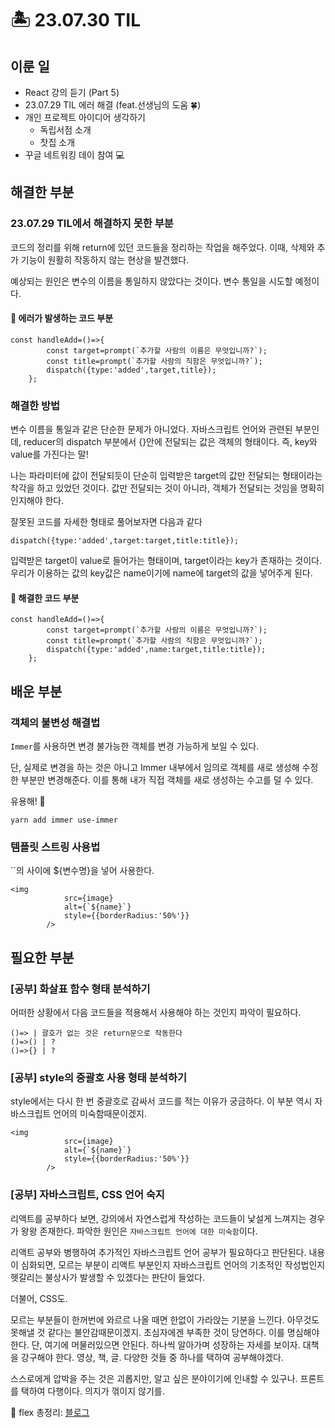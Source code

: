 # 🏝️ 23.07.30 TIL
## 이룬 일
- React 강의 듣기 (Part 5)
- 23.07.29 TIL 에러 해결 (feat.선생님의 도움 🍀)
- 개인 프로젝트 아이디어 생각하기
    - 독립서점 소개
    - 찻집 소개 
- 꾸글 네트워킹 데이 참여 💻

## 해결한 부분
### 23.07.29 TIL에서 해결하지 못한 부분

코드의 정리를 위해 return에 있던 코드들을 정리하는 작업을 해주었다. 이때, 삭제와 추가 기능이 원활히 작동하지 않는 현상을 발견했다. 

예상되는 원인은 변수의 이름을 통일하지 않았다는 것이다. 변수 통일을 시도할 예정이다.
#### 📌 에러가 발생하는 코드 부분
```
const handleAdd=()=>{
        const target=prompt(`추가할 사람의 이름은 무엇입니까?`);
        const title=prompt(`추가할 사람의 직함은 무엇입니까?`);
        dispatch({type:'added',target,title});
    };
```
### 해결한 방법
변수 이름을 통일과 같은 단순한 문제가 아니었다. 자바스크립트 언어와 관련된 부분인데, reducer의 dispatch 부분에서 {}안에 전달되는 값은 객체의 형태이다. 즉, key와 value를 가진다는 말!

나는 파라미터에 값이 전달되듯이 단순히 입력받은 target의 값만 전달되는 형태이라는 착각을 하고 있었던 것이다. 값만 전달되는 것이 아니라, 객체가 전달되는 것임을 명확히 인지해야 한다.

잘못된 코드를 자세한 형태로 풀어보자면 다음과 같다
```
dispatch({type:'added',target:target,title:title});
```
입력받은 target이 value로 들어가는 형태이며, target이라는 key가 존재하는 것이다. 우리가 이용하는 값의 key값은 name이기에 name에 target의 값을 넣어주게 된다.
#### 📌 해결한 코드 부분
```
const handleAdd=()=>{
        const target=prompt(`추가할 사람의 이름은 무엇입니까?`);
        const title=prompt(`추가할 사람의 직함은 무엇입니까?`);
        dispatch({type:'added',name:target,title:title});
    };
```

## 배운 부분
### 객체의 불변성 해결법
`Immer`를 사용하면 변경 불가능한 객체를 변경 가능하게 보일 수 있다. 

단, 실제로 변경을 하는 것은 아니고 Immer 내부에서 임의로 객체를 새로 생성해 수정한 부분만 변경해준다. 이를 통해 내가 직접 객체를 새로 생성하는 수고를 덜 수 있다. 

유용해! 🐳
```
yarn add immer use-immer
```
### 템플릿 스트링 사용법
``의 사이에 ${변수명}을 넣어 사용한다.
```
<img 
            src={image}
            alt={`${name}`} 
            style={{borderRadius:'50%'}}    
        />
```

## 필요한 부분
### [공부] 화살표 함수 형태 분석하기
어떠한 상황에서 다음 코드들을 적용해서 사용해야 하는 것인지 파악이 필요하다.
```
()=> | 괄호가 없는 것은 return문으로 작동한다
()=>() | ?
()=>{} | ?
```
### [공부] style의 중괄호 사용 형태 분석하기
style에서는 다시 한 번 중괄호로 감싸서 코드를 적는 이유가 궁금하다. 이 부분 역시 자바스크립트 언어의 미숙함때문이겠지.
```
<img 
            src={image}
            alt={`${name}`} 
            style={{borderRadius:'50%'}}    
        />
```
### [공부] 자바스크립트, CSS 언어 숙지
리액트를 공부하다 보면, 강의에서 자연스럽게 작성하는 코드들이 낯설게 느껴지는 경우가 왕왕 존재한다. 파악한 원인은 `자바스크립트 언어에 대한 미숙함`이다. 

리액트 공부와 병행하여 추가적인 자바스크립트 언어 공부가 필요하다고 판단된다. 내용이 심화되면, 모르는 부분이 리액트 부분인지 자바스크립트 언어의 기초적인 작성법인지 헷갈리는 불상사가 발생할 수 있겠다는 판단이 들었다.

더불어, CSS도. 

모르는 부분들이 한꺼번에 와르르 나올 때면 한없이 가라앉는 기분을 느낀다. 아무것도 못해낼 것 같다는 불안감때문이겠지. 초심자에겐 부족한 것이 당연하다. 이를 명심해야한다. 단, 여기에 머물러있으면 안된다. 하나씩 알아가며 성장하는 자세를 보이자. 대책을 강구해야 한다. 영상, 책, 글. 다양한 것들 중 하나를 택하여 공부해야겠다. 

스스로에게 압박을 주는 것은 괴롭지만, 알고 싶은 분야이기에 인내할 수 있구나. 프론트를 택하여 다행이다. 의지가 꺾이지 않기를.

📌 flex 총정리: [블로그](https://studiomeal.com/archives/197)
